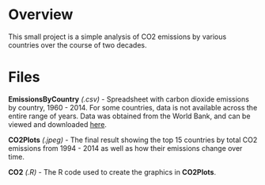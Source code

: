 # Overview

This small project is a simple analysis of CO2 emissions by various countries over the course of two decades.

# Files

**EmissionsByCountry** *(.csv)* - Spreadsheet with carbon dioxide emissions by country, 1960 - 2014. For some countries, data is not available across the entire range of years. Data was obtained from the World Bank, and can be viewed and downloaded [here](https://data.worldbank.org/indicator/EN.ATM.CO2E.KT?type=shaded&view=map&year=2014&year_high_desc=false).

**CO2Plots** *(.jpeg)* - The final result showing the top 15 countries by total CO2 emissions from 1994 - 2014 as well as how their emissions change over time.

**CO2** *(.R)* - The R code used to create the graphics in **CO2Plots**.
